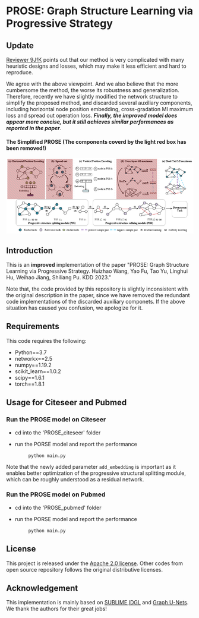 # PROSE: Graph Structure Learning via **Pro**gressive **S**trat**e**gy

## Update
[Reviewer 9JfK](https://openreview.net/forum?id=qgjMCSkhRff&noteId=qq09SQpx-a) points out that our method is very complicated with many heuristic designs and losses, which may make it less efficient and hard to reproduce.

We agree with the above viewpoint. And we also believe that the more cumbersome the method, the worse its robustness and generalization. Therefore, recently we have slightly modified the network structure to simplify the proposed method, and discarded several auxiliary components, including horizontal node position embedding,  cross-gradation MI maximum loss and spread out operation loss. ***Finally, the improved model does appear more concise, but it still achieves similar performances as reported in the paper***.

#### The Simplified PROSE (The components coverd by the light red box has been removed!)
![Simplified Model.](simplified_architecture.png)

## Introduction
This is an **improved** implementation of the paper "PROSE: Graph Structure Learning via Progressive Strategy. Huizhao Wang, Yao Fu, Tao Yu, Linghui Hu, Weihao Jiang, Shiliang Pu. KDD 2023."

Note that, the code provided by this repository is slightly inconsistent with the original description in the paper, since we have removed the redundant code implementations of the discarded auxiliary componets. If the above situation has caused you confusion, we apologize for it.


## Requirements
This code requires the following:
* Python==3.7
* networkx==2.5
* numpy==1.19.2
* scikit_learn==1.0.2
* scipy==1.6.1
* torch==1.8.1


## Usage for Citeseer and Pubmed

### Run the PROSE model on Citeseer
* cd into the 'PROSE_citeseer' folder
* run the PORSE model and report the performance

    ```
         python main.py
    ``` 
Note that the newly added parameter `add_embedding` is important as it enables better optimization of the progressive structural splitting module, which can be roughly understood as a residual network.

### Run the PROSE model on Pubmed
* cd into the 'PROSE_pubmed' folder
* run the PORSE model and report the performance

    ```
         python main.py
    ```

## License

This project is released under the [Apache 2.0 license](./LICENSE). Other codes from open source repository follows the original distributive licenses.

## Acknowledgement
This implementation is mainly based on [SUBLIME](https://github.com/GRAND-Lab/SUBLIME),[IDGL](https://github.com/hugochan/IDGL) and [Graph U-Nets](https://github.com/HongyangGao/Graph-U-Nets). We thank the authors for their great jobs!
